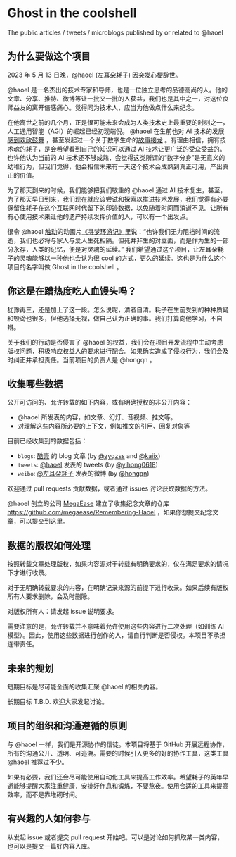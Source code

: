 # Ghost in the coolshell

The public articles / tweets / microblogs published by or related to @haoel

## 为什么要做这个项目

2023 年 5 月 13 日晚，@haoel (左耳朵耗子) [因突发心梗辞世](https://twitter.com/ghosTM55/status/1657946836643241985)。

@haoel 是一名杰出的技术专家和导师，也是一位独立思考的品德高尚的人。他的文章、分享、推特、微博等让一批又一批的人获益，我们也是其中之一，对这位良师益友的离开倍感痛心。觉得同为技术人，应当为他做点什么来纪念。

在他离世之前的几个月，正是很可能未来会成为人类技术史上最重要的时刻之一，人工通用智能（AGI）的崛起已经初现端倪。 @haoel 在生前也对 AI 技术的发展[感到欢欣鼓舞](https://twitter.com/haoel/status/1645796016116080640) ，甚至发起过一个关于数字生命的[故事接龙](https://twitter.com/haoel/status/1648737026613862400) 。有理由相信，拥有技术魂的耗子，是会希望看到自己的知识可以通过 AI 技术让更广泛的受众受益的。也许他认为当前的 AI 技术还不够成熟，会觉得这类所谓的“数字分身”是无意义的幼稚行为，但我们觉得，他会相信未来有一天这个技术会成熟到真正可用，产出真正的价值。

为了那天到来的时候，我们能够把我们敬重的 @haoel 通过 AI 技术复生，甚至，为了那天早日到来，我们现在就应该尝试和探索以推进技术发展，我们觉得有必要保留住耗子在这个互联网时代留下的印迹数据，以免随着时间而消逝不见。让所有有心使用技术来让他的遗产持续发挥价值的人，可以有一个出发点。

很令 @haoel [触动](https://twitter.com/haoel/status/1345760008277954562)的动画片[《寻梦环游记》](https://movie.douban.com/subject/20495023/)里说：“也许我们无力阻挡时间的流逝，我们也必将与家人与爱人生死相隔。但死并非生的对立面，而是作为生的一部分永存，人类的记忆，便是对灵魂的延续。” 我们希望通过这个项目，让左耳朵耗子的灵魂能够以一种他也会认为很 cool 的方式，更久的延续。这也是为什么这个项目的名字叫做 Ghost in the coolshell 。

## 你这是在蹭热度吃人血馒头吗？

犹豫再三，还是加上了这一段。怎么说呢，清者自清。耗子在生前受到的种种质疑和毁谤也很多，但他选择无视，做自己认为正确的事。我们打算向他学习，不自辩。

关于我们的行动是否侵害了 @haoel 的权益，我们会在项目开发流程中主动考虑版权问题，积极响应权益人的要求进行配合。如果确实造成了侵权行为，我们会及时纠正并承担责任。当前项目的负责人是 @hongqn 。

## 收集哪些数据

公开可访问的、允许转载的如下内容，或有明确授权的非公开内容：

- @haoel 所发表的内容，如文章、幻灯、音视频、推文等。
- 对理解这些内容所必要的上下文，例如推文的引用、回复对象等

目前已经收集到的数据包括：

- `blogs`: [酷壳](https://coolshell.cn) 的 blog 文章 (by [@zyqzss](https://github.com/zyqzss) and [@kaiix](https://github.com/kaiix))
- `tweets`: [@haoel](https://twitter.com/haoel) 发表的 tweets (by [@yihong0618](https://github.com/yihong0618))
- `weibo`: [@左耳朵耗子](https://weibo.com/n/%E5%B7%A6%E8%80%B3%E6%9C%B5%E8%80%97%E5%AD%90) 发表的微博 (by [@hongqn](https://github.com/hongqn))

欢迎通过 pull requests 贡献数据，或者通过 issues 讨论获取数据的方法。

@haoel 创立的公司 [MegaEase](https://megaease.com/) 建立了收集纪念文章的仓库 https://github.com/megaease/Remembering-Haoel ，如果你想提交纪念文章，可以提交到这里。

## 数据的版权如何处理

按照转载文章处理版权，如果内容源对于转载有明确要求的，仅在满足要求的情况下才进行收录。

对于无明确转载要求的内容，在明确记录来源的前提下进行收录。如果后续有版权所有人要求删除，会及时删除。

对版权所有人：请发起 issue 说明要求。

需要注意的是，允许转载并不意味着允许使用这些内容进行二次处理（如训练 AI 模型）。因此，使用这些数据进行创作的人，请自行判断是否侵权。本项目不承担连带责任。

## 未来的规划

短期目标是尽可能全面的收集汇聚 @haoel 的相关内容。

长期目标 T.B.D. 欢迎大家发起讨论。

## 项目的组织和沟通遵循的原则

与 @haoel 一样，我们是开源协作的信徒。本项目将基于 GitHub 开展远程协作，所有的沟通公开、透明、可追溯。需要的时候引入更多的好的协作工具，这类工具 @haoel 推荐过不少。

如果有必要，我们还会尽可能使用自动化工具来提高工作效率。希望耗子的英年早逝能够提醒大家注重健康，安排好作息和锻炼，不要熬夜。使用合适的工具来提高效率，而不是靠堆砌时间。

## 有兴趣的人如何参与

从发起 issue 或者提交 pull request 开始吧。可以是讨论如何抓取某一类内容，也可以是提交一篇好内容入库。
